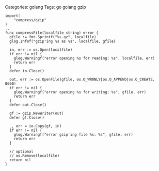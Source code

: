 Categories: golang
Tags: go
      golang
      gzip


    import(
        "compress/gzip"
    )
    ..
    func compressFile(localfile string) error {
      gfile := fmt.Sprintf("%s.gz", localfile)
      glog.Infof("gzip'ing %s as %s", localfile, gfile)
      
      in, err := os.Open(localfile)
      if err != nil {
        glog.Warningf("error opening %s for reading: %s", localfile, err)
        return err
      }
      defer in.Close()
      
      out, err := os.OpenFile(gfile, os.O_WRONLY|os.O_APPEND|os.O_CREATE, 0660)
      if err != nil {
        glog.Warningf("error opening %s for writing: %s", gfile, err)
        return err
      }
      defer out.Close()
      
      gf := gzip.NewWriter(out)
      defer gf.Close()
      
      _, err = io.Copy(gf, in)
      if err != nil {
        glog.Warningf("error gzip'ing file %s: %s", gfile, err)
        return err
      }

      // optional
      // os.Remove(localfile)
      return nil
    }

